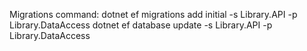 Migrations command: 
  dotnet ef migrations add initial -s Library.API -p Library.DataAccess
  dotnet ef database update -s Library.API -p Library.DataAccess       

